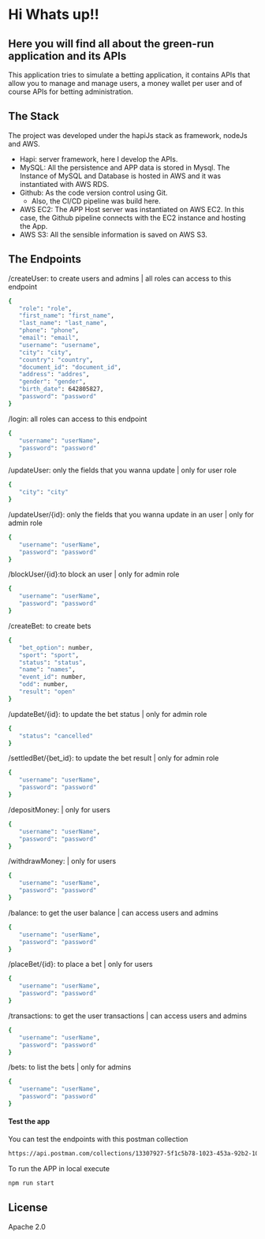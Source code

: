 # Hi Whats up!!
## Here you will find all about the green-run application and its APIs

This application tries to simulate a betting application, it contains APIs that allow you to manage and manage users, a money wallet per user and of course APIs for betting administration.

## The Stack

The project was developed under the hapiJs stack as framework, nodeJs and AWS.

- Hapi: server framework, here I develop the APIs.
- MySQL: All the persistence and APP data is stored in Mysql. The Instance of MySQL and Database is hosted in AWS and it was instantiated with AWS RDS.
- Github: As the code version control using Git.
    - Also, the CI/CD pipeline was build here.
- AWS EC2: The APP Host server was instantiated on AWS EC2. In this case, the Github pipeline connects with the EC2 instance and hosting the App.
- AWS S3: All the sensible information is saved on AWS S3.

## The Endpoints

/createUser: to create users and admins | all roles can access to this endpoint

```sh
{
   "role": "role",
   "first_name": "first_name",
   "last_name": "last_name",
   "phone": "phone",
   "email": "email",
   "username": "username",
   "city": "city",
   "country": "country",
   "document_id": "document_id",
   "address": "addres",
   "gender": "gender",
   "birth_date": 642805827,
   "password": "password"
}
```
/login: all roles can access to this endpoint
```sh
{
   "username": "userName",
   "password": "password"
}
```
/updateUser: only the fields that you wanna update | only for user role
```sh
{
   "city": "city"
}
```
/updateUser/{id}: only the fields that you wanna update in an user | only for admin role
```sh
{
   "username": "userName",
   "password": "password"
}
```
/blockUser/{id}:to block an user | only for admin role
```sh
{
   "username": "userName",
   "password": "password"
}
```
/createBet: to create bets
```sh
{
   "bet_option": number,
   "sport": "sport",
   "status": "status",
   "name": "names",
   "event_id": number,
   "odd": number,
   "result": "open"
}
```
/updateBet/{id}: to update the bet status | only for admin role
```sh
{
   "status": "cancelled"
}
```
/settledBet/{bet_id}: to update the bet result | only for admin role
```sh
{
   "username": "userName",
   "password": "password"
}
```
/depositMoney: | only for users
```sh
{
   "username": "userName",
   "password": "password"
}
```
/withdrawMoney: | only for users
```sh
{
   "username": "userName",
   "password": "password"
}
```
/balance: to get the user balance | can access users and admins
```sh
{
   "username": "userName",
   "password": "password"
}
```
/placeBet/{id}: to place a bet | only for users
```sh
{
   "username": "userName",
   "password": "password"
}
```
/transactions: to get the user transactions | can access users and admins
```sh
{
   "username": "userName",
   "password": "password"
}
```
/bets: to list the bets | only for admins
```sh
{
   "username": "userName",
   "password": "password"
}
```

#### Test the app

You can test the endpoints with this postman collection

```sh
https://api.postman.com/collections/13307927-5f1c5b78-1023-453a-92b2-10108e04818f?access_key=PMAT-01H0PKE3Y9XVR22W8MB2WTV31Q
```
To run the APP in local execute
```sh
npm run start 
```

## License

Apache 2.0

[//]: # (These are reference links used in the body of this note and get stripped out when the markdown processor does its job. There is no need to format nicely because it shouldn't be seen. Thanks SO - http://stackoverflow.com/questions/4823468/store-comments-in-markdown-syntax)

[dill]: <https://github.com/joemccann/dillinger>
[git-repo-url]: <https://github.com/joemccann/dillinger.git>
[john gruber]: <http://daringfireball.net>
[df1]: <http://daringfireball.net/projects/markdown/>
[markdown-it]: <https://github.com/markdown-it/markdown-it>
[Ace Editor]: <http://ace.ajax.org>
[node.js]: <http://nodejs.org>
[Twitter Bootstrap]: <http://twitter.github.com/bootstrap/>
[jQuery]: <http://jquery.com>
[@tjholowaychuk]: <http://twitter.com/tjholowaychuk>
[express]: <http://expressjs.com>
[AngularJS]: <http://angularjs.org>
[Gulp]: <http://gulpjs.com>

[PlDb]: <https://github.com/joemccann/dillinger/tree/master/plugins/dropbox/README.md>
[PlGh]: <https://github.com/joemccann/dillinger/tree/master/plugins/github/README.md>
[PlGd]: <https://github.com/joemccann/dillinger/tree/master/plugins/googledrive/README.md>
[PlOd]: <https://github.com/joemccann/dillinger/tree/master/plugins/onedrive/README.md>
[PlMe]: <https://github.com/joemccann/dillinger/tree/master/plugins/medium/README.md>
[PlGa]: <https://github.com/RahulHP/dillinger/blob/master/plugins/googleanalytics/README.md>
